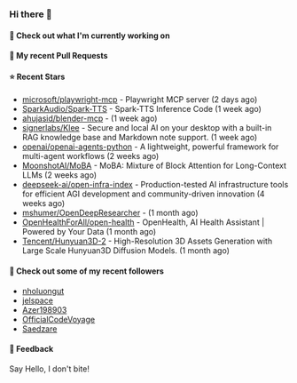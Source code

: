 ### Hi there 👋

#### 👷 Check out what I'm currently working on

#### 🔨 My recent Pull Requests


#### ⭐ Recent Stars

- [microsoft/playwright-mcp](https://github.com/microsoft/playwright-mcp) - Playwright MCP server (2 days ago)
- [SparkAudio/Spark-TTS](https://github.com/SparkAudio/Spark-TTS) - Spark-TTS Inference Code (1 week ago)
- [ahujasid/blender-mcp](https://github.com/ahujasid/blender-mcp) -  (1 week ago)
- [signerlabs/Klee](https://github.com/signerlabs/Klee) - Secure and local AI on your desktop with a built-in RAG knowledge base and Markdown note support. (1 week ago)
- [openai/openai-agents-python](https://github.com/openai/openai-agents-python) - A lightweight, powerful framework for multi-agent workflows (2 weeks ago)
- [MoonshotAI/MoBA](https://github.com/MoonshotAI/MoBA) - MoBA: Mixture of Block Attention for Long-Context LLMs (2 weeks ago)
- [deepseek-ai/open-infra-index](https://github.com/deepseek-ai/open-infra-index) - Production-tested AI infrastructure tools for efficient AGI development and community-driven innovation (4 weeks ago)
- [mshumer/OpenDeepResearcher](https://github.com/mshumer/OpenDeepResearcher) -  (1 month ago)
- [OpenHealthForAll/open-health](https://github.com/OpenHealthForAll/open-health) - OpenHealth, AI Health Assistant | Powered by Your Data (1 month ago)
- [Tencent/Hunyuan3D-2](https://github.com/Tencent/Hunyuan3D-2) - High-Resolution 3D Assets Generation with Large Scale Hunyuan3D Diffusion Models. (1 month ago)

#### 👯 Check out some of my recent followers

- [nholuongut](https://github.com/nholuongut)
- [jelspace](https://github.com/jelspace)
- [Azer198903](https://github.com/Azer198903)
- [OfficialCodeVoyage](https://github.com/OfficialCodeVoyage)
- [Saedzare](https://github.com/Saedzare)

#### 💬 Feedback

Say Hello, I don't bite!